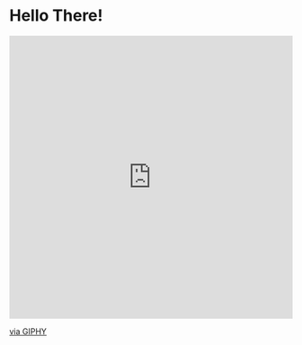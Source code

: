 <h1>Hello There!</h1>
<div style="width:100%;height:0;padding-bottom:100%;position:relative;"><iframe src="https://giphy.com/embed/gas4Zcw514MwgKOnq9" width="100%" height="100%" style="position:absolute" frameBorder="0" class="giphy-embed" allowFullScreen></iframe></div><p><a href="https://giphy.com/gifs/blizzard-diablo-cain-gas4Zcw514MwgKOnq9">via GIPHY</a></p>
